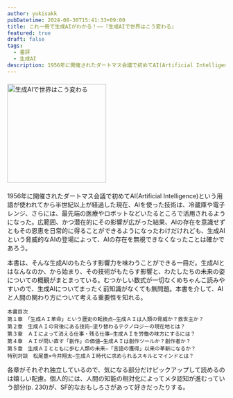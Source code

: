 ```yaml
---
author: yukisakk
pubDatetime: 2024-08-30T15:41:33+09:00
title: これ一冊で生成AIがわかる！——『生成AIで世界はこう変わる』
featured: true
draft: false
tags:
  - 書評
  - 生成AI
description: 1956年に開催されたダートマス会議で初めてAI(Artificial Intelligence)という用語が使われてから半世紀以上が経過した現在、AIを使った技術は、冷蔵庫や電子レンジ、さらには、最先端の医療やロボットなどいたるところで活用されるようになった。
---
```


<div style="margin: 20px 0">
<a href="https://www.amazon.co.jp/dp/4815622973/ref=nosim?tag=revbooks03-22" class="inline-block" style="margin: 0; padding: 0; border-width: 0;">     
<img src="https://images-na.ssl-images-amazon.com/images/P/4815622973.09.LZZZZZZZ.jpg" alt="生成AIで世界はこう変わる" style="width: 228px; height: auto; border-radius: 0; margin: 0; padding: 0;"> 
</a>
</div>
​
1956年に開催されたダートマス会議で初めてAI(Artificial Intelligence)という用語が使われてから半世紀以上が経過した現在、AIを使った技術は、冷蔵庫や電子レンジ、さらには、最先端の医療やロボットなどいたるところで活用されるようになった。広範囲、かつ潜在的にその影響が広がった結果、AIの存在を意識せずともその恩恵を日常的に得ることができるようになったわけだけれども、生成AIという脅威的なAIの登場によって、AIの存在を無視できなくなったことは確かであろう。

本書は、そんな生成AIのもたらす影響力を味わうことができる一冊だ。生成AIとはなんなのか、から始まり、その技術がもたらす影響と、わたしたちの未来の姿についての概観がまとまっている。むつかしい数式が一切なくめちゃんこ読みやすいので、生成AIについてまったく前知識がなくても無問題。本書を介して、AIと人間の関わり方について考える重要性を知れる。

```
本書目次
第１章　「生成ＡＩ革命」という歴史の転換点―生成ＡＩは人類の脅威か？救世主か？
第２章　生成ＡＩの背後にある技術―塗り替わるテクノロジーの現在地とは？
第３章　ＡＩによって消える仕事・残る仕事―生成ＡＩを労働の味方にするには？
第４章　ＡＩが問い直す「創作」の価値―生成ＡＩは創作ツールか？創作者か？
第５章　生成ＡＩとともに歩む人類の未来―「言語の獲得」以来の革新になるか？
特別対談　松尾豊×今井翔太―生成ＡＩ時代に求められるスキルとマインドとは？
```

各章がそれぞれ独立しているので、気になる部分だけピックアップして読めるのは嬉しい配慮。個人的には、人間の知能の相対化によってメタ認知が進むっていう部分(p. 230)が、SF的なおもしろさがあって好きだったりする。
